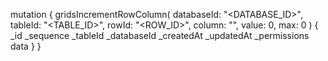 mutation {
    gridsIncrementRowColumn(
        databaseId: "<DATABASE_ID>",
        tableId: "<TABLE_ID>",
        rowId: "<ROW_ID>",
        column: "",
        value: 0,
        max: 0
    ) {
        _id
        _sequence
        _tableId
        _databaseId
        _createdAt
        _updatedAt
        _permissions
        data
    }
}
